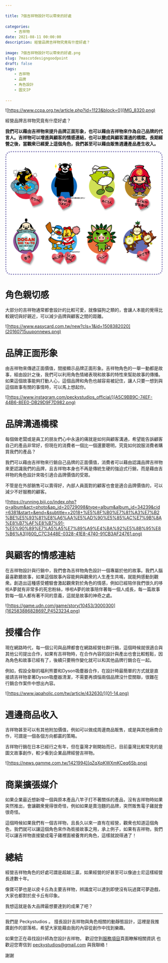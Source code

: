 ```yaml
---

title: 7個吉祥物設計可以帶來的好處

categories:
    - 吉祥物
date: 2021-08-11 00:00:00
description: 經營品牌吉祥物究竟有什麼好處？

image: 7個吉祥物設計可以帶來的好處.png
slug: 7mascotdesigngoodpoint
draft: false
tags:
    - 吉祥物
    - 品牌
    - 角色設計
    - 圖文IP

---
```



![https://www.ccpa.org.tw/article.php?id=1123&block=0](IMG_8320.png)

經營品牌吉祥物究竟有什麼好處？

**我們可以藉由吉祥物來提升品牌正面形象，也可以藉由吉祥物來作為自己品牌的代言人。吉祥物可以增進與顧客的情感連結，也可以變成與顧客溝通的橋樑。長期經營之後，當觀衆已經愛上這個角色，我們甚至可以藉由販售週邊產品產生收入。**

![](14480516_1742545079332211_6506071906941084536_o.png)
# 角色親切感
大部分的吉祥物通常都會設計的比較可愛，就像貓狗之類的，會讓人本能的覺得比較親切與好親近，可以減少品牌與顧客之間的距離。

![https://www.easycard.com.tw/new?cls=1&id=1508382020](20160715uuponnews.png)

# 品牌正面形象
由吉祥物來傳遞正面價值，間接顯示品牌正面形象。吉祥物角色的一舉一動都是故事，經由設計之後，我們可以利用角色情緒表現和故事的特性來幫助故事的傳播。如果這個故事能夠打動人心，這個品牌和角色也越容易被記住，讓人只要一想到與這個故事有關的事情時，可以馬上想起你。

![https://www.instagram.com/peckystudios_official/](A5C9BB9C-74EF-44B6-8EE0-DB29D9F7D982.png)

# 品牌溝通橋樑
每個做老闆或是員工的朋友們心中永遠的痛就是如何與顧客溝通，希望能告訴顧客自己的產品非常好，但現在的消費者一個比一個還要聰明，究竟如何說服消費者購買我們的產品？

我們可以藉由吉祥物來行銷自己品牌的正面價值，消費者可以藉由認識品牌吉祥物來更認識我們的品牌，且吉祥物本身也不再是傳統生硬的強迫式行銷，而是藉由吉祥物的角色設計來吸引適合品牌價值的受眾。

不管是在外部銷售可以賣得好，內部人員面對的顧客也會是適合品牌價值的，可以減少不好服務的顧客。

![https://running.biji.co/index.php?q=album&act=photo&ap_id=20729098&type=album&album_id=34239&cid=6381&start=&end=&subtitle=+2018+%E5%8F%B0%E7%81%A3%E7%B2%BE%E5%93%81%E8%A6%AA%E5%AD%90%E5%85%AC%E7%9B%8A%E8%B7%AF%E8%B7%91-%E5%90%89%E7%A5%A5%E7%89%A9%E4%BA%92%E5%8B%95%E8%B6%A3](600_C7C3448E-0328-41E8-4740-91CB3AF24761.png)

# 與顧客的情感連結
在吉祥物設計與行銷中，我們會為吉祥物角色設計一個專屬於他的故事。我們人腦最喜歡聽故事，如果這個故事內容能夠與觀衆的人生產生共鳴，就能夠感動到觀衆。創造出這種感受體驗會激起觀衆對於角色的情感，例如已經陪伴我們很久的哆啦A夢就有非常多的死忠粉絲，哆啦A夢的故事陪伴著每一個人成長，每一篇故事對每一個人都有著不同的意義，這就是故事的神奇之處。

![https://game.udn.com/game/story/10453/3000300](162583886828697_P4523234.png)

# 授權合作
現在網路時代，每一個公司與品牌都會在網路經營社群行銷，這個時候就很適合與其他公司提出合作，如果有吉祥物時，在合作內容的設計與產出也會比較輕鬆，因為角色和故事已經有了，後續只要稍作變化就可以和其他品牌行銷合在一起。

例如，假設全聯的福利熊要和Dyson吸塵器合作，在設計時最簡單的方式就是直接請吉祥物拿著Dyson吸塵器清潔，不需要再煩惱兩個品牌沒什麼關聯，很難在行銷合作案件中想出內容。

![https://www.japaholic.com/tw/article/432630/](01-14.png)

# 週邊商品收入
吉祥物甚至可以有其他附加價值，例如可以做成周邊商品販售，或是與其他廠商合作，可謂是一個各個方向都贏的策略。

吉祥物行銷在日本已經行之有年，但在臺灣才剛開始而已，目前臺灣比較常見的是圖文故事創作，較少看到企業品牌經營吉祥物。

![https://news.gamme.com.tw/1421994](qZqXpKWXmKCeq6Sb.png)

# 商業擴張媒介
如果企業最近想新增一個與原本產品八竿子打不著關係的產品，沒有吉祥物時如果突然推出，會讓觀衆覺得很奇怪，例如如果是賣泡麵的品牌，突然販售電子雞就會很奇怪。

這個時候如果我們有一個吉祥物，且長久以來一直有在經營，觀衆也知道這個角色，我們就可以讓這個角色來作為銜接故事之用，承上例子，如果有吉祥物，我們可以讓吉祥物直接變成電子雞裡面被養育的角色，這樣就說得通了！


# 總結
經營吉祥物角色的好處可謂是超越三贏，如果經營的好甚至可以像迪士尼這樣經營長達數十年。

像寶可夢也是以皮卡丘為主要吉祥物，辨識度可以達到即使沒有玩過寶可夢遊戲，大家也都對於皮卡丘有印象。

我想這就是各大品牌最想要達到的成果了吧？

---

我們是 Peckystudios 。
擅長設計吉祥物與角色相關的動靜態設計，這裡是我推廣創作的部落格，希望大家能藉由我的內容從創作中找到樂趣。

如果您正在尋找設計師為您設計吉祥物，
歡迎您到[服務項目](https://peckyhsieh.wixsite.com/peckystudiosservice)頁面瞭解相關資訊
也歡迎您寄信到 peckystudios@gmail.com 與我聯絡！

謝謝